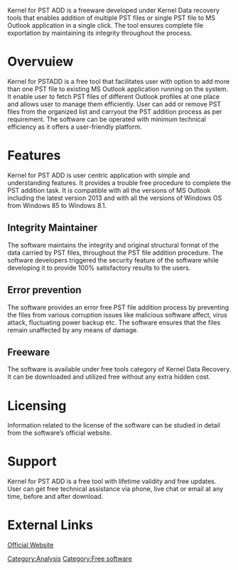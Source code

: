 Kernel for PST ADD is a freeware developed under Kernel Data recovery
tools that enables addition of multiple PST files or single PST file to
MS Outlook application in a single click. The tool ensures complete file
exportation by maintaining its integrity throughout the process.

# Overvuiew

Kernel for PSTADD is a free tool that facilitates user with option to
add more than one PST file to existing MS Outlook application running on
the system. It enable user to fetch PST files of different Outlook
profiles at one place and allows user to manage them efficiently. User
can add or remove PST files from the organized list and carryout the PST
addition process as per requirement. The software can be operated with
minimum technical efficiency as it offers a user-friendly platform.

# Features

Kernel for PST ADD is user centric application with simple and
understanding features. It provides a trouble free procedure to complete
the PST addition task. It is compatible with all the versions of MS
Outlook including the latest version 2013 and with all the versions of
Windows OS from Windows 85 to Windows 8.1.

## Integrity Maintainer

The software maintains the integrity and original structural format of
the data carried by PST files, throughout the PST file addition
procedure. The software developers triggered the security feature of the
software while developing it to provide 100% satisfactory results to the
users.

## Error prevention

The software provides an error free PST file addition process by
preventing the files from various corruption issues like malicious
software affect, virus attack, fluctuating power backup etc. The
software ensures that the files remain unaffected by any means of
damage.

## Freeware

The software is available under free tools category of Kernel Data
Recovery. It can be downloaded and utilized free without any extra
hidden cost.

# Licensing

Information related to the license of the software can be studied in
detail from the software’s official website.

# Support

Kernel for PST ADD is a free tool with lifetime validity and free
updates. User can get free technical assistance via phone, live chat or
email at any time, before and after download.

# External Links

[Official Website](http://www.nucleustechnologies.com/)

[Category:Analysis](Category:Analysis "wikilink") [Category:Free
software](Category:Free_software "wikilink")